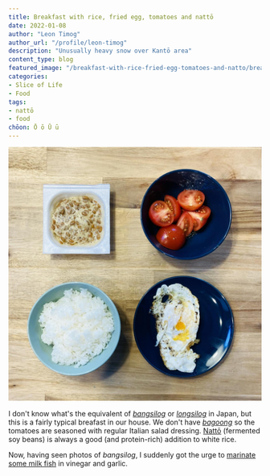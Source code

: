 ```yaml
---
title: Breakfast with rice, fried egg, tomatoes and nattō
date: 2022-01-08
author: "Leon Timog"
author_url: "/profile/leon-timog"
description: "Unusually heavy snow over Kantō area"
content_type: blog
featured_image: "/breakfast-with-rice-fried-egg-tomatoes-and-natto/breakfast-rice-fried-egg-tomatoes-natto.jpg"
categories:
- Slice of Life
- Food
tags:
- nattō
- food
chōon: Ō ō Ū ū
---
```

![Nattō, tomatoes, fried egg and rice](breakfast-rice-fried-egg-tomatoes-natto.jpg "Nattō, tomatoes, fried egg and rice")

I don't know what's the equivalent of *[bangsilog](https://www.tagaloglang.com/bangsilog/)* or *[longsilog](https://www.angsarap.net/2015/07/20/longsilog/)* in Japan, but this is a fairly typical breafast in our house. We don't have *[bagoong](https://www.sarahlynnpablo.com/blog/2019/7/18/how-to-make-bagoong)* so the tomatoes are seasoned with regular Italian salad dressing. [Nattō](/how-to-make-natto-toast/) (fermented soy beans) is always a good (and protein-rich) addition to white rice.

Now, having seen photos of *bangsilog*, I suddenly got the urge to [marinate some milk fish](http://www.pinaycookingcorner.com/2012/02/daing-na-bangus-milkfish-marinated-in.html) in vinegar and garlic.